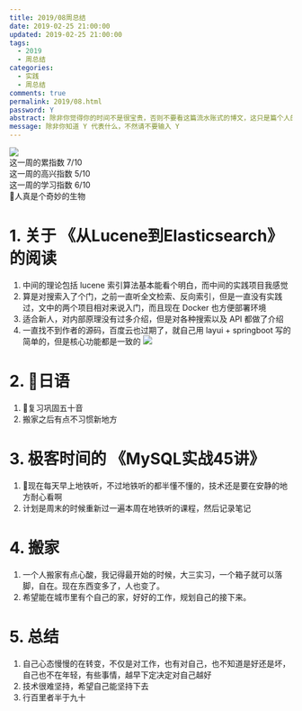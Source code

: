 ```yaml
---
title: 2019/08周总结
date: 2019-02-25 21:00:00
updated: 2019-02-25 21:00:00
tags:
  - 2019
  - 周总结
categories: 
  - 实践
  - 周总结
comments: true
permalink: 2019/08.html  
password: Y
abstract: 除非你觉得你的时间不是很宝贵，否则不要看这篇流水账式的博文，这只是篇个人的工作的学习一个总结而已，没有包含任何的技术细节
message: 除非你知道 Y 代表什么，不然请不要输入 Y
---
```


![][0]  
这一周的累指数 7/10  
这一周的高兴指数 5/10   
这一周的学习指数 6/10  
人真是个奇妙的生物

<!--more-->

# 1. 关于 《从Lucene到Elasticsearch》 的阅读

1. 中间的理论包括 lucene 索引算法基本能看个明白，而中间的实践项目我感觉  
2. 算是对搜索入了个门，之前一直听全文检索、反向索引，但是一直没有实践过，文中的两个项目相对来说入门，而且现在 Docker 也方便部署环境  
3. 适合新人，对内部原理没有过多介绍，但是对各种搜索以及 API 都做了介绍
4. 一直找不到作者的源码，百度云也过期了，就自己用 layui + springboot 写的简单的，但是核心功能都是一致的
![][1]

# 2. 日语  

1. 复习巩固五十音
2. 搬家之后有点不习惯新地方

# 3. 极客时间的 《MySQL实战45讲》

1. 现在每天早上地铁听，不过地铁听的都半懂不懂的，技术还是要在安静的地方耐心看啊  
2. 计划是周末的时候重新过一遍本周在地铁听的课程，然后记录笔记

# 4. 搬家

1. 一个人搬家有点心酸，我记得最开始的时候，大三实习，一个箱子就可以落脚，自在。现在东西变多了，人也变了。  
2. 希望能在城市里有个自己的家，好好的工作，规划自己的接下来。

# 5. 总结

1. 自己心态慢慢的在转变，不仅是对工作，也有对自己，也不知道是好还是坏，自己也不在年轻，有些事情，越早下定决定对自己越好   
2. 技术很难坚持，希望自己能坚持下去  
3. 行百里者半于九十

[0]: https://leran2deeplearnjavawebtech.oss-cn-beijing.aliyuncs.com/somephoto/2019-02-15%E5%B0%8F%E7%86%8A.jpg
[1]: https://leran2deeplearnjavawebtech.oss-cn-beijing.aliyuncs.com/learn/%E4%BB%8ELucene%E5%88%B0Elasticsearch/%E4%BB%8ELucene%E5%88%B0Elasticsearch.png